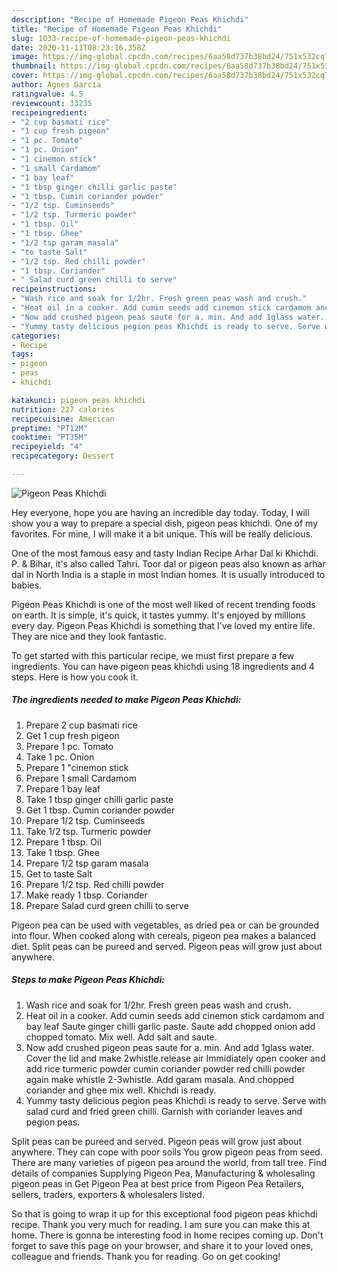 ```yaml
---
description: "Recipe of Homemade Pigeon Peas Khichdi"
title: "Recipe of Homemade Pigeon Peas Khichdi"
slug: 1033-recipe-of-homemade-pigeon-peas-khichdi
date: 2020-11-11T08:23:16.358Z
image: https://img-global.cpcdn.com/recipes/6aa58d737b38bd24/751x532cq70/pigeon-peas-khichdi-recipe-main-photo.jpg
thumbnail: https://img-global.cpcdn.com/recipes/6aa58d737b38bd24/751x532cq70/pigeon-peas-khichdi-recipe-main-photo.jpg
cover: https://img-global.cpcdn.com/recipes/6aa58d737b38bd24/751x532cq70/pigeon-peas-khichdi-recipe-main-photo.jpg
author: Agnes Garcia
ratingvalue: 4.5
reviewcount: 33235
recipeingredient:
- "2 cup basmati rice"
- "1 cup fresh pigeon"
- "1 pc. Tomato"
- "1 pc. Onion"
- "1 cinemon stick"
- "1 small Cardamom"
- "1 bay leaf"
- "1 tbsp ginger chilli garlic paste"
- "1 tbsp. Cumin coriander powder"
- "1/2 tsp. Cuminseeds"
- "1/2 tsp. Turmeric powder"
- "1 tbsp. Oil"
- "1 tbsp. Ghee"
- "1/2 tsp garam masala"
- "to taste Salt"
- "1/2 tsp. Red chilli powder"
- "1 tbsp. Coriander"
- " Salad curd green chilli to serve"
recipeinstructions:
- "Wash rice and soak for 1/2hr. Fresh green peas wash and crush."
- "Heat oil in a cooker. Add cumin seeds add cinemon stick cardamom and bay leaf Saute ginger chilli garlic paste. Saute add chopped onion add chopped tomato. Mix well. Add salt and saute."
- "Now add crushed pigeon peas saute for a. min. And add 1glass water. Cover the lid and make 2whistle.release air Immidiately open cooker and add rice turmeric powder cumin coriander powder red chilli powder again make whistle 2-3whistle. Add garam masala. And chopped coriander and ghee mix well. Khichdi is ready."
- "Yummy tasty delicious pegion peas Khichdi is ready to serve. Serve with salad curd and fried green chilli. Garnish with coriander leaves and pegion peas."
categories:
- Recipe
tags:
- pigeon
- peas
- khichdi

katakunci: pigeon peas khichdi 
nutrition: 227 calories
recipecuisine: American
preptime: "PT12M"
cooktime: "PT35M"
recipeyield: "4"
recipecategory: Dessert

---
```



![Pigeon Peas Khichdi](https://img-global.cpcdn.com/recipes/6aa58d737b38bd24/751x532cq70/pigeon-peas-khichdi-recipe-main-photo.jpg)

Hey everyone, hope you are having an incredible day today. Today, I will show you a way to prepare a special dish, pigeon peas khichdi. One of my favorites. For mine, I will make it a bit unique. This will be really delicious.

One of the most famous easy and tasty Indian Recipe Arhar Dal ki Khichdi. P. &amp; Bihar, it&#39;s also called Tahri. Toor dal or pigeon peas also known as arhar dal in North India is a staple in most Indian homes. It is usually introduced to babies.

Pigeon Peas Khichdi is one of the most well liked of recent trending foods on earth. It is simple, it's quick, it tastes yummy. It's enjoyed by millions every day. Pigeon Peas Khichdi is something that I've loved my entire life. They are nice and they look fantastic.


To get started with this particular recipe, we must first prepare a few ingredients. You can have pigeon peas khichdi using 18 ingredients and 4 steps. Here is how you cook it.

<!--inarticleads1-->

##### The ingredients needed to make Pigeon Peas Khichdi:

1. Prepare 2 cup basmati rice
1. Get 1 cup fresh pigeon
1. Prepare 1 pc. Tomato
1. Take 1 pc. Onion
1. Prepare 1 &#34;cinemon stick
1. Prepare 1 small Cardamom
1. Prepare 1 bay leaf
1. Take 1 tbsp ginger chilli garlic paste
1. Get 1 tbsp. Cumin coriander powder
1. Prepare 1/2 tsp. Cuminseeds
1. Take 1/2 tsp. Turmeric powder
1. Prepare 1 tbsp. Oil
1. Take 1 tbsp. Ghee
1. Prepare 1/2 tsp garam masala
1. Get to taste Salt
1. Prepare 1/2 tsp. Red chilli powder
1. Make ready 1 tbsp. Coriander
1. Prepare  Salad curd green chilli to serve


Pigeon pea can be used with vegetables, as dried pea or can be grounded into flour. When cooked along with cereals, pigeon pea makes a balanced diet. Split peas can be pureed and served. Pigeon peas will grow just about anywhere. 

<!--inarticleads2-->

##### Steps to make Pigeon Peas Khichdi:

1. Wash rice and soak for 1/2hr. Fresh green peas wash and crush.
1. Heat oil in a cooker. Add cumin seeds add cinemon stick cardamom and bay leaf Saute ginger chilli garlic paste. Saute add chopped onion add chopped tomato. Mix well. Add salt and saute.
1. Now add crushed pigeon peas saute for a. min. And add 1glass water. Cover the lid and make 2whistle.release air Immidiately open cooker and add rice turmeric powder cumin coriander powder red chilli powder again make whistle 2-3whistle. Add garam masala. And chopped coriander and ghee mix well. Khichdi is ready.
1. Yummy tasty delicious pegion peas Khichdi is ready to serve. Serve with salad curd and fried green chilli. Garnish with coriander leaves and pegion peas.


Split peas can be pureed and served. Pigeon peas will grow just about anywhere. They can cope with poor soils You grow pigeon peas from seed. There are many varieties of pigeon pea around the world, from tall tree. Find details of companies Supplying Pigeon Pea, Manufacturing &amp; wholesaling pigeon peas in Get Pigeon Pea at best price from Pigeon Pea Retailers, sellers, traders, exporters &amp; wholesalers listed. 

So that is going to wrap it up for this exceptional food pigeon peas khichdi recipe. Thank you very much for reading. I am sure you can make this at home. There is gonna be interesting food in home recipes coming up. Don't forget to save this page on your browser, and share it to your loved ones, colleague and friends. Thank you for reading. Go on get cooking!
